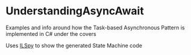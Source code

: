 # UnderstandingAsyncAwait
Examples and info around how the Task-based Asynchronous Pattern is implemented in C# under the covers

Uses [ILSpy](https://github.com/icsharpcode/ILSpy) to show the generated State Machine code 